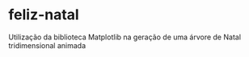# feliz-natal
Utilização da biblioteca Matplotlib na geração de uma árvore de Natal tridimensional animada
